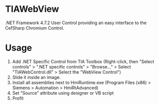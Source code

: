 # TIAWebView
.NET Framework 4.7.2 User Control providing an easy interface to the CefSharp Chromium Control.

# Usage
1. Add .NET Specific Control from TIA Toolbox (Right-click, then "Select controls" > ".NET specific controls" > "Browse..." > Select "TIAWebControl.dll" > Select the "WebView Control")
2. Slide it inside an image.
3. Install all assemblies next to HmiRuntime.exe (Program Files (x86) > Siemens > Automation > HmiRtAdvanced)
4. Set "Source" attribute using designer or VB script
5. Profit
